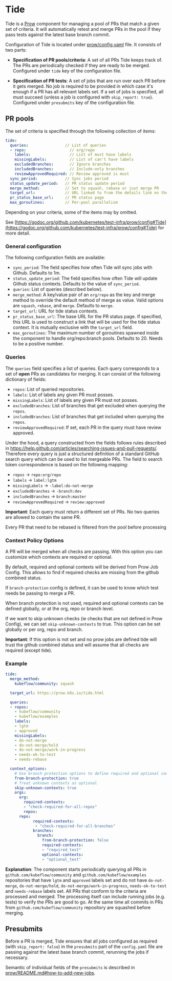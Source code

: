# Tide

Tide is a [Prow](https://github.com/kubernetes/test-infra/blob/master/prow/README.md)
component for managing a pool of PRs that match a given set of criteria.
It will automatically retest and merge PRs in the pool if they pass tests
against the latest base branch commit.

Configuration of Tide is located under
[prow/config.yaml](https://github.com/kubernetes/test-infra/blob/master/prow/config.yaml)
file. It consists of two parts:

  * **Specification of PR pools/criteria**:
    A set of all PRs Tide keeps track of.
    The PRs are periodically checked if they are ready to be merged.
    Configured under `tide` key of the configuration file.

  * **Specification of PR tests**:
    A set of jobs that are run over each PR before it gets merged.
    No job is required to be provided in which case it's enough if a PR has all
    relevant labels set. If a set of jobs is specified,
    all must succeed (unless a job is configured with `skip_report: true`).
    Configured under `presubmits` key of the configuration file.

## PR pools

The set of criteria is specified through the following collection of items:

```yaml
tide:
  queries:                // List of queries
  - repo:                   // org/repo
    labels:                 // List of must have labels
    missingLabels:          // List of can't have labels
    excludedBranches:       // Ignore branches
    includedBranches:       // Include-only branches
    reviewApprovedRequired: // Review approved is must
  sync_period:            // Sync jobs period
  status_update_period:   // PR status update period
  merge_method:           // Set to squash, rebase or just merge PR
  target_url:             // URL linked to from the details link on the Github status context
  pr_status_base_url:     // PR status page
  max_goroutines:         // Per-pool parallelism
```

Depending on your criteria, some of the items may by omitted.

See [https://godoc.org/github.com/kubernetes/test-infra/prow/config#Tide](https://godoc.org/github.com/kubernetes/test-infra/prow/config#Tide) for more detail.

### General configuration

The following configuration fields are available:

* `sync_period`: The field specifies how often Tide will sync jobs with Github. Defaults to 1m.
* `status_update_period`: The field specifies how often Tide will update Github status contexts.
   Defaults to the value of `sync_period`.
* `queries`: List of queries (described below).
* `merge_method`: A key/value pair of an `org/repo` as the key and merge method to override
   the default method of merge as value. Valid options are `squash`, `rebase`, and `merge`.
   Defaults to `merge`.
* `target_url`: URL for tide status contexts.
* `pr_status_base_url`: The base URL for the PR status page. If specified, this URL is used to construct
   a link that will be used for the tide status context. It is mutually exclusive with the `target_url` field.
* `max_goroutines`: The maximum number of goroutines spawned inside the component to
   handle org/repo:branch pools. Defaults to 20. Needs to be a positive number.

### Queries

The `queries` field specifies a list of queries.
Each query corresponds to a set of **open** PRs as candidates for merging.
It can consist of the following dictionary of fields:

* `repos`: List of queried repositories.
* `labels`: List of labels any given PR must posses.
* `missingLabels`: List of labels any given PR must not posses.
* `excludedBranches`: List of branches that get excluded when querying the `repos`.
* `includedBranches`: List of branches that get included when querying the `repos`.
* `reviewApprovedRequired`: If set, each PR in the query must have review approved.

Under the hood, a query constructed from the fields follows rules described in
https://help.github.com/articles/searching-issues-and-pull-requests/.
Therefore every query is just a structured definition of a standard GitHub
search query which can be used to list mergeable PRs.
The field to search token correspondence is based on the following mapping:

* `repos` -> `repo:org/repo`
* `labels` -> `label:lgtm`
* `missingLabels` -> `-label:do-not-merge`
* `excludedBranches` -> `-branch:dev`
* `includedBranches` -> `branch:master`
* `reviewApprovedRequired` -> `review:approved`

**Important**: Each query must return a different set of PRs. No two queries are allowed to contain the same PR.

Every PR that need to be rebased is filtered from the pool before processing


### Context Policy Options

A PR will be merged when all checks are passing. With this option you can customize
which contexts are required or optional.

By default, required and optional contexts will be derived from Prow Job Config.
This allows to find if required checks are missing from the github combined status.

If `branch-protection` config is defined, it can be used to know which test needs
be passing to merge a PR.

When branch protection is not used, required and optional contexts can be defined
globally, or at the org, repo or branch level.

If we want to skip unknown checks (ie checks that are not defined in Prow Config), we can set
`skip-unknown-contexts` to true. This option can be set globally or per org,
repo and branch.

**Important**: If this option is not set and no prow jobs are defined tide will trust the github
combined status and will assume that all checks are required (except tide).


### Example

```yaml
tide:
  merge_method:
    kubeflow/community: squash

  target_url: https://prow.k8s.io/tide.html

  queries:
  - repos:
    - kubeflow/community
    - kubeflow/examples
    labels:
    - lgtm
    - approved
    missingLabels:
    - do-not-merge
    - do-not-merge/hold
    - do-not-merge/work-in-progress
    - needs-ok-to-test
    - needs-rebase

  context_options:
    # Use branch protection options to define required and optional contexts
    from-branch-protection: true
    # Treat unknown contexts as optional
    skip-unknown-contexts: true
    orgs:
      org:
        required-contexts:
        - "check-required-for-all-repos"
        repos:
	  repo:
            required-contexts:
             - "check-required-for-all-branches"
            branches:
              branch:
                from-branch-protection: false
                required-contexts:
                - "required_test"
                optional-contexts:
                - "optional_test"

```

**Explanation**: The component starts periodically querying all PRs in `github.com/kubeflow/community` and
`github.com/kubeflow/examples` repositories that have `lgtm` and `approved` labels set
and do not have `do-not-merge`, `do-not-merge/hold`, `do-not-merge/work-in-progress`, `needs-ok-to-test` and `needs-rebase` labels set.
All PRs that conform to the criteria are processed and merged.
The processing itself can include running jobs (e.g. tests) to verify the PRs are good to go.
At the same time all commits in PRs from `github.com/kubeflow/community` repository are squashed before merging.

## Presubmits

Before a PR is merged, Tide ensures that all jobs configured as required (with `skip_report: false`) in the `presubmits` part of the `config.yaml` file
are passing against the latest base branch commit, rerunning the jobs if necessary.

Semantic of individual fields of the `presubmits` is described in [prow/README.md#how-to-add-new-jobs](https://github.com/kubernetes/test-infra/blob/master/prow/README.md#how-to-add-new-jobs).
